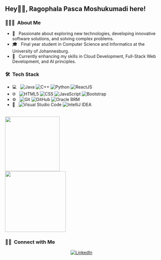 <h2> Hey👋🏼, Ragophala Pasca Moshukumadi here!</h2>

<h3> 👨🏻‍💻 &nbsp;About Me </h3>

- 🤔 &nbsp; Passionate about exploring new technologies, developing innovative software solutions, and solving complex problems.
- 🎓 &nbsp; Final year student in Computer Science and Informatics at the University of Johannesburg.
- 🌱 &nbsp; Currently enhancing my skills in Cloud Development, Full-Stack Web Development, and AI principles.

<h3> 🛠 &nbsp;Tech Stack</h3>

- 💻 &nbsp;
  ![Java](https://img.shields.io/badge/-Java-333333?style=flat&logo=java&logoColor=007396)
  ![C++](https://img.shields.io/badge/-C++-333333?style=flat&logo=C%2B%2B&logoColor=00599C)
  ![Python](https://img.shields.io/badge/-Python-333333?style=flat&logo=python&logoColor=3776AB)
  ![ReactJS](https://img.shields.io/badge/-ReactJS-333333?style=flat&logo=react)
- 🌐 &nbsp;
  ![HTML5](https://img.shields.io/badge/-HTML5-333333?style=flat&logo=HTML5)
  ![CSS](https://img.shields.io/badge/-CSS-333333?style=flat&logo=CSS3&logoColor=1572B6)
  ![JavaScript](https://img.shields.io/badge/-JavaScript-333333?style=flat&logo=javascript)
  ![Bootstrap](https://img.shields.io/badge/-Bootstrap-333333?style=flat&logo=bootstrap&logoColor=563D7C)
- ⚙ &nbsp;
  ![Git](https://img.shields.io/badge/-Git-333333?style=flat&logo=git)
  ![GitHub](https://img.shields.io/badge/-GitHub-333333?style=flat&logo=github)
  ![Oracle BRM](https://img.shields.io/badge/-Oracle_BRM-333333?style=flat&logo=oracle)
- 🔧 &nbsp;
  ![Visual Studio Code](https://img.shields.io/badge/-Visual%20Studio%20Code-333333?style=flat&logo=visual-studio-code&logoColor=007ACC)
  ![IntelliJ IDEA](https://img.shields.io/badge/-IntelliJ%20IDEA-333333?style=flat&logo=intellij-idea&logoColor=2C2255)

<br/>

<a href="https://github.com/pascaragophala">
  <img height="180em" src="https://github-readme-stats.vercel.app/api?username=pascaragophala&theme=tokyonight&show_icons=true&rank_icon=github" />
  <br/>
  <img height="200em" src="https://github-readme-stats.vercel.app/api/top-langs/?username=pascaragophala&theme=tokyonight&layout=donut" />
</a>

<br/>

<h3> 🤝🏻 &nbsp;Connect with Me </h3>

<p align="center">
<a href="https://www.linkedin.com/in/pasca-ragophala-a9442b233/"><img alt="LinkedIn" src="https://img.shields.io/badge/LinkedIn-Ragophala_Pasca-blue?style=flat-square&logo=linkedin"></a>
</p>

